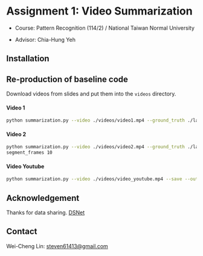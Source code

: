 # Assignment 1: Video Summarization
- Course: Pattern Recognition (114/2) / National Taiwan Normal University

- Advisor: Chia-Hung Yeh

## Installation 


## Re-production of baseline code
Download videos from slides and put them into the `videos` directory.

#### Video 1
```bash
python summarization.py --video ./videos/video1.mp4 --ground_truth ./labels/video1.json --save --output output_video1.mp4
```

#### Video 2
```bash
python summarization.py --video ./videos/video2.mp4 --ground_truth ./labels/video2.json --rms 0.7 --hist 0.3 --save --output output_video2.mp4 --min_
segment_frames 10
```

#### Video Youtube
```bash
python summarization.py --video ./videos/video_youtube.mp4 --save --output output_youtube.mp4 --min_segment_frames 15 --rms 0.7 --hist 0.3 --padding_seconds 1.0
```

## Acknowledgement
Thanks for data sharing.
[DSNet](https://github.com/li-plus/DSNet)

## Contact

Wei-Cheng Lin: steven61413@gmail.com